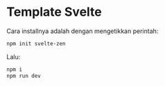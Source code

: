 # Template Svelte

Cara installnya adalah dengan mengetikkan perintah:

```bash
npm init svelte-zen
```

Lalu:

```bash
npm i
npm run dev
```
